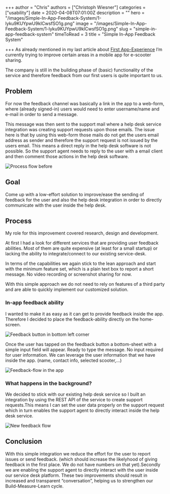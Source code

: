 +++
author = "Chris"
authors = ["Christoph Wiesner"]
categories = ["usability"]
date = 2020-04-08T07:01:00Z
description = ""
hero = "/images/Simple-In-App-Feedback-System/1-lyku9KUYpwU9kICwsfSO1g.png"
image = "/images/Simple-In-App-Feedback-System/1-lyku9KUYpwU9kICwsfSO1g.png"
slug = "simple-in-app-feedback-system"
timeToRead = 3
title = "Simple In-App Feedback System"

+++
As already mentioned in my last article about [First App-Experience](https://christophwiesner.at/first-app-experience-don-t-get-too-much-in-your-user-s-way/) I’m currently trying to improve certain areas in a mobile app for e-scooter sharing.

The company is still in the building phase of  (basic) functionality of the service and therefore feedback from our first users is quite important to us.

## Problem

For now the feedback channel was basically a link in the app to a web-form, where (already signed-in) users would need to enter username/name and e-mail in order to send a message.

This message was then sent to the support mail where a help desk service integration was creating support requests upon those emails. The issue here is that by using this web-form those mails do not get the users email address as sender and therefore the support request is not issued by the users email. This means a direct reply in the help desk software is not possible. So the support agent needs to reply to the user with a email client and then comment those actions in the help desk software.

![Process flow before](/images/Simple-In-App-Feedback-System/1-PWzSqv7rOeSATyFYZIzAwQ.png "Process flow before")

## Goal

Come up with a low-effort solution to improve/ease the sending of feedback for the user and also the help desk integration in order to directly communicate with the user inside the help desk.

## Process

My role for this improvement covered research, design and development.

At first I had a look for different services that are providing user feedback abilities. Most of them are quite expensive (at least for a small startup) or lacking the ability to integrate/connect to our existing service-desk.

In terms of the capabilities we again stick to the lean approach and start with the minimum feature set, which is a plain text box to report a short message. No video recording or screenshot sharing for now.

With this simple approach we do not need to rely on features of a third party and are able to quickly implement our customized solution.

### In-app feedback ability

I wanted to make it as easy as it can get to provide feedback inside the app. Therefore I decided to place the feedback-ability directly on the home-screen.

![Feedback button in bottom left corner](/images/Simple-In-App-Feedback-System/1-6eQ7sboAyJsqpqhDT7Ex6A.png "Feedback button in bottom left corner")

Once the user has tapped on the feedback button a bottom-sheet with a simple input field will appear. Ready to type the message. No input required for user information. We can leverage the user information that we have inside the app. (name, contact info, selected scooter,…)

![Feedback-flow in the app](/images/Simple-In-App-Feedback-System/1-lyku9KUYpwU9kICwsfSO1g.png "Feedback-flow in the app")

### What happens in the background?

We decided to stick with our existing help desk service so I built an integration by using the REST API of the service to create support requests.This means I can set the user data properly on the support request which in turn enables the support agent to directly interact inside the help desk service.

![New feedback flow](/images/Simple-In-App-Feedback-System/1-1vJr06EZ5AEqNQBIwGAqjA.png "New feedback flow")

## Conclusion

With this simple integration we reduce the effort for the user to report issues or send feedback. (which should increase the likelyhood of giving feedback in the first place. We do not have numbers on that yet).Secondly we are enabling the support agent to directly interact with the user inside our service desk platform. These two improvements should result in increased and transparent  “conversation”, helping us to strengthen our Build-Measure-Learn cycle.